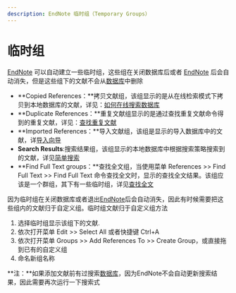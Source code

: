```yaml
---
description: EndNote 临时组（Temporary Groups）
---
```


# 临时组

[EndNote](http://www.howsci.com/tag/endnote/) 可以自动建立一些临时组，这些组在关闭数据库后或者 [EndNote](http://www.howsci.com/tag/endnote/) 后会自动消失，但是这些组下的文献不会从[数据库](http://www.howsci.com/tag/library/)中删除

* **Copied References：**拷贝文献组，该组显示的是从在线检索模式下拷贝到本地数据库的文献，详见：[如何在线搜索数据库](../06Remote/How_to_Srch_an_Online_Dbase.htm)
* **Duplicate References：**重复文献组显示的是通过查找重复文献命令得到的重复文献，详见：[查找重复文献](../../search/finding-duplicate-references.md)
* **Imported References：**导入文献组，该组是显示的导入数据库中的文献，详[导入向导](../07Import/General_Importing_Instrctns.htm)
* **Search Results**:搜索结果组，该组显示的本地数据库中根据搜索策略搜索到的文献，详见[简单搜索](../../search/simple-searches.md)
* **Find Full Text groups：**查找全文组，当使用菜单 References &gt;&gt; Find Full Text &gt;&gt; Find Full Text 命令查找全文时，显示的查找全文结果。该组应该是一个群组，其下有一些临时组，详见[查找全文](../06Remote/Finding_Full_Text.htm)

因为临时组在关闭数据库或者退出[EndNote](http://www.howsci.com/tag/endnote/)后会自动消失，因此有时候需要把这些组内的文献归于自定义组。临时组文献归于自定义组方法

1. 选择临时组显示该组下的文献.
2. 依次打开菜单 Edit &gt;&gt; Select All 或者快捷键 Ctrl+A
3. 依次打开菜单 Groups &gt;&gt; Add References To &gt;&gt; Create Group，或直接拖到已有的自定义组
4. 命名新组名称

**注：**如果添加文献前有过搜索[数据库](http://www.howsci.com/tag/library/)，因为EndNote不会自动更新搜索结果，因此需要再次运行一下搜索式

